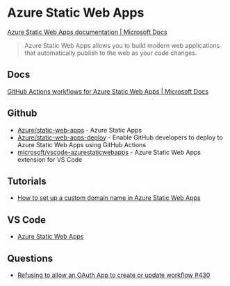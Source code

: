 # Azure Static Web Apps

[Azure Static Web Apps documentation | Microsoft Docs](https://docs.microsoft.com/en-us/azure/static-web-apps/)

> Azure Static Web Apps allows you to build modern web applications that automatically publish to the web as your code changes.

## Docs

[GitHub Actions workflows for Azure Static Web Apps | Microsoft Docs](https://docs.microsoft.com/en-us/azure/static-web-apps/github-actions-workflow#build-and-deploy)

## Github

* [Azure/static-web-apps](https://github.com/Azure/static-web-apps) - Azure Static Apps
* [Azure/static-web-apps-deploy](https://github.com/Azure/static-web-apps-deploy) - Enable GitHub developers to deploy to Azure Static Web Apps using GitHub Actions
* [microsoft/vscode-azurestaticwebapps](https://github.com/microsoft/vscode-azurestaticwebapps) -  Azure Static Web Apps extension for VS Code

## Tutorials

* [How to set up a custom domain name in Azure Static Web Apps](https://www.youtube.com/watch?v=SpQgKfJ87fE)

## VS Code

* [Azure Static Web Apps](https://marketplace.visualstudio.com/items?itemName=ms-azuretools.vscode-azurestaticwebapps)


## Questions

* [Refusing to allow an OAuth App to create or update workflow #430](https://github.com/microsoft/vscode-azurestaticwebapps/issues/430)

